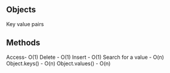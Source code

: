 ## Objects

Key value pairs

## Methods

Access- O(1)
Delete - O(1)
Insert - O(1)
Search for a value - O(n)
Object.keys() - O(n)
Object.values() - O(n)

